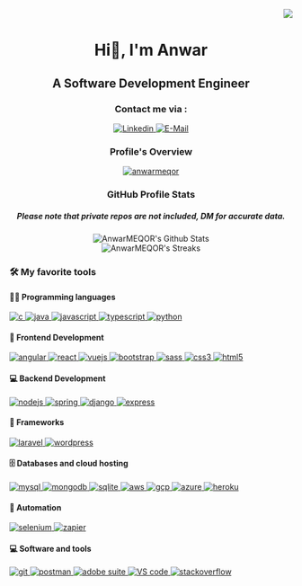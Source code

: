 <img align="right" src="https://komarev.com/ghpvc/?username=AnwarMEQOR&style=for-the-badge"/><br>
<div align="center">
  <h1>Hi👋, I'm Anwar</h1>
  <h2>A Software Development Engineer</h2>
  <!-- Contact section -->
  <div>
    <h3><b>Contact me via :</b></h3>
    <a href="https://www.linkedin.com/in/anwarmeqor/" target="blank">
      <img src="https://img.shields.io/badge/LinkedIn-0077B5?style=for-the-badge&logo=linkedin&logoColor=white" alt="Linkedin" />
    </a>
    <a href="mailto:anwar.meqor@outlook.fr">
      <img src="https://img.shields.io/badge/Microsoft_Outlook-0078D4?style=for-the-badge&logo=microsoft-outlook&logoColor=white" alt="E-Mail" />
    </a>
  </div>
  <!-- Overview section -->
  <div>
    <h3><b>Profile's Overview</b></h3>
    <a href="https://github.com/ryo-ma/github-profile-trophy">
      <img src="https://github-profile-trophy.vercel.app/?username=anwarmeqor" alt="anwarmeqor" />
    </a>
  </div>
  <!-- Stats section -->
  <div>
    <h3><b>GitHub Profile Stats</b></h3>
    <h5>Please note that private repos are not included, DM for accurate data.</h5>
    <img alt="AnwarMEQOR's Github Stats" src="https://github-readme-stats.vercel.app/api?username=AnwarMEQOR&hide=issues,contribs&count_private=true&show_icons=true&theme=vue&include_all_commits=true&hide_title=true&text_bold=true"/>
    <br>
    <img alt="AnwarMEQOR's Streaks" src="https://streak-stats.demolab.com?user=AnwarMEQOR&border_radius=5&theme=vue"/>
  </div>
</div>
  <!-- Tools section -->
<div>
  <h3><b>🛠️ My favorite tools</b></h3>
  <!-- /////////////////////////////////////////////////////////////////////////////////////////////// -->
  <div>
    <h4>👨‍💻 Programming languages</h4>
    <a href="https://www.cprogramming.com/" target="_blank">
      <img src="https://img.shields.io/badge/C-00599C?style=for-the-badge&logo=c&logoColor=whit" alt="c"/>
    </a>
    <a href="https://www.java.com" target="_blank">
      <img src="https://img.shields.io/badge/Java-ED8B00?style=for-the-badge&logo=java&logoColor=white" alt="java"/>
    </a>
    <a href="https://developer.mozilla.org/en-US/docs/Web/JavaScript" target="_blank">
      <img src="https://img.shields.io/badge/JavaScript-F7DF1E?style=for-the-badge&logo=javascript&logoColor=black" alt="javascript"/>
    </a>
    <a href="https://www.typescriptlang.org/" target="_blank">
      <img src="https://img.shields.io/badge/TypeScript-007ACC?style=for-the-badge&logo=typescript&logoColor=white" alt="typescript"/>
    </a>
    <a href="https://www.python.org" target="_blank">
      <img src="https://img.shields.io/badge/Python-3776AB?style=for-the-badge&logo=python&logoColor=white" alt="python"/>
    </a>
  </div>
  <!-- /////////////////////////////////////////////////////////////////////////////////////////////// -->
  <div>
    <h4>🧰 Frontend Development</h4>
    <a href="https://angular.io" target="_blank">
      <img src="https://img.shields.io/badge/Angular-DD0031?style=for-the-badge&logo=angular&logoColor=white" alt="angular"/>
    </a>
    <a href="https://reactjs.org/" target="_blank">
      <img src="https://img.shields.io/badge/React-20232A?style=for-the-badge&logo=react&logoColor=61DAFB" alt="react"/>
    </a>
    <a href="https://vuejs.org/" target="_blank">
      <img src="https://img.shields.io/badge/Vue.js-35495E?style=for-the-badge&logo=vue.js&logoColor=4FC08D" alt="vuejs"/>
    </a>
    <a href="https://getbootstrap.com" target="_blank">
      <img src="https://img.shields.io/badge/Bootstrap-563D7C?style=for-the-badge&logo=bootstrap&logoColor=white" alt="bootstrap"/>
    </a>
    <a href="https://sass-lang.com" target="_blank">
      <img src="https://img.shields.io/badge/Sass-CC6699?style=for-the-badge&logo=sass&logoColor=white" alt="sass"/>
    </a>
    <a href="https://www.w3schools.com/css/" target="_blank">
      <img src="https://img.shields.io/badge/CSS-239120?&style=for-the-badge&logo=css3&logoColor=white" alt="css3"/>
    </a>
    <a href="https://www.w3.org/html/" target="_blank">
      <img src="https://img.shields.io/badge/HTML-239120?style=for-the-badge&logo=html5&logoColor=white" alt="html5"/>
    </a> 
  </div>
  <div>
    <h4>💻 Backend Development</h4>
    <a href="https://nodejs.org" target="_blank">
      <img src="https://img.shields.io/badge/Node.js-43853D?style=for-the-badge&logo=node.js&logoColor=white" alt="nodejs"/>
    </a>
    <a href="https://spring.io/" target="_blank">
      <img src="https://img.shields.io/badge/Spring-6DB33F?style=for-the-badge&logo=spring&logoColor=white" alt="spring"/>
    </a>
    <a href="https://www.djangoproject.com/" target="_blank">
      <img src="https://img.shields.io/badge/Django-092E20?style=for-the-badge&logo=django&logoColor=white" alt="django"/>
    </a>
    <a href="https://expressjs.com" target="_blank">
      <img src="https://img.shields.io/badge/Express.js-404D59?style=for-the-badge" alt="express"/>
    </a>
  </div>
  <div>
    <h4>🚀 Frameworks</h4>
    <a href="https://laravel.com/" target="_blank">
      <img src="https://img.shields.io/badge/Laravel-FF2D20?style=for-the-badge&logo=laravel&logoColor=white" alt="laravel"/> 
    </a>
    <a href="https://wordpress.com/" target="_blank">
      <img src="https://img.shields.io/badge/Wordpress-21759B?style=for-the-badge&logo=wordpress&logoColor=white" alt="wordpress"/> 
    </a>
  </div>
  <div>
    <h4>🗄️ Databases and cloud hosting</h4>
    <a href="https://www.mysql.com/" target="_blank">
      <img src="https://img.shields.io/badge/MySQL-00000F?style=for-the-badge&logo=mysql&logoColor=white" alt="mysql"/>
    </a>
    <a href="https://www.mongodb.com/" target="_blank">
      <img src="https://img.shields.io/badge/MongoDB-4EA94B?style=for-the-badge&logo=mongodb&logoColor=white" alt="mongodb"/>
    </a>
    <a href="https://www.sqlite.org/" target="_blank">
      <img src="https://img.shields.io/badge/SQLite-07405E?style=for-the-badge&logo=sqlite&logoColor=white" alt="sqlite"/>
    </a>
    <a href="https://aws.amazon.com" target="_blank">
      <img src="https://img.shields.io/badge/Amazon_AWS-FF9900?style=for-the-badge&logo=amazonaws&logoColor=white" alt="aws"/>
    </a>
    <a href="https://cloud.google.com" target="_blank">
      <img src="https://img.shields.io/badge/Google_Cloud-4285F4?style=for-the-badge&logo=google-cloud&logoColor=white" alt="gcp"/>
    </a>
    <a href="https://azure.microsoft.com/en-in/" target="_blank">
      <img src="https://img.shields.io/badge/microsoft%20azure-0089D6?style=for-the-badge&logo=microsoft-azure&logoColor=white" alt="azure"/>
    </a>
    <a href="https://heroku.com" target="_blank">
      <img src="https://img.shields.io/badge/Heroku-430098?style=for-the-badge&logo=heroku&logoColor=white" alt="heroku"/>
    </a>
  </div>
  <div>
    <h4>🤖 Automation</h4>
    <a href="https://www.selenium.dev" target="_blank">
      <img src="https://img.shields.io/badge/-selenium-%43B02A?style=for-the-badge&logo=selenium&logoColor=white" alt="selenium"/>
    </a>
    <a href="https://zapier.com" target="_blank">
      <img src="https://img.shields.io/static/v1?style=for-the-badge&message=Zapier&color=FF4A00&logo=Zapier&logoColor=FFFFFF&label=" alt="zapier"/>
    </a>
  </div>
  <div>
    <h4>💻 Software and tools</h4>
    <a href="https://git-scm.com/" target="_blank">
      <img src="https://img.shields.io/static/v1?style=for-the-badge&message=Git&color=F05032&logo=Git&logoColor=FFFFFF&label=" alt="git"/>
    </a>
    <a href="https://postman.com" target="_blank">
      <img src="https://img.shields.io/static/v1?style=for-the-badge&message=Postman&color=FF6C37&logo=Postman&logoColor=FFFFFF&label=" alt="postman"/>
    </a>
    <a href="https://www.adobe.com/products/" target="_blank">
      <img src="https://img.shields.io/badge/Adobe%20Creative%20Cloud-DA1F26?style=for-the-badge&logo=Adobe%20Creative%20Cloud&logoColor=white" alt="adobe suite"/>
    </a>
    <a href="https://code.visualstudio.com/" target="_blank">
      <img src="https://img.shields.io/badge/Visual_Studio_Code-0078D4?style=for-the-badge&logo=visual%20studio%20code&logoColor=white" alt="VS code"/>
    </a>
    <a href="https://stackoverflow.com/" target="_blank">
      <img src="https://img.shields.io/badge/Stack_Overflow-FE7A16?style=for-the-badge&logo=stack-overflow&logoColor=white" alt="stackoverflow"/>
    </a>
  </div>
</div>
